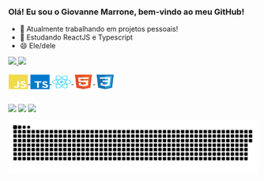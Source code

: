 ### Olá! Eu sou o Giovanne Marrone, bem-vindo ao meu GitHub!

- 🔭 Atualmente trabalhando em projetos pessoais!
- 🌱 Estudando ReactJS e Typescript
- 😄 Ele/dele

<div>
  <a href="https://github.com/kovuzera">
  <img height="180em" src="https://github-readme-stats.vercel.app/api?username=kovuzera&show_icons=true&theme=dark&include_all_commits=true&count_private=true"/>
  <img height="180em" src="https://github-readme-stats.vercel.app/api/top-langs/?username=kovuzera&layout=compact&langs_count=7&theme=dark"/>
</div>
  <div style="display: inline_block"><br>
  <img align="center" alt="Gio-Js" height="30" width="40" src="https://raw.githubusercontent.com/devicons/devicon/master/icons/javascript/javascript-plain.svg">
  <img align="center" alt="Gio-Ts" height="30" width="40" src="https://raw.githubusercontent.com/devicons/devicon/master/icons/typescript/typescript-plain.svg">
  <img align="center" alt="Gio-React" height="30" width="40" src="https://raw.githubusercontent.com/devicons/devicon/master/icons/react/react-original.svg">
  <img align="center" alt="Gio-HTML" height="30" width="40" src="https://raw.githubusercontent.com/devicons/devicon/master/icons/html5/html5-original.svg">
  <img align="center" alt="Gio-CSS" height="30" width="40" src="https://raw.githubusercontent.com/devicons/devicon/master/icons/css3/css3-original.svg">
</div>
  
  ##
  
<div>
  <a href="https://www.instagram.com/marrone_gio/" target="_blank"><img src="https://img.shields.io/badge/-Instagram-%23E4405F?style=for-the-badge&logo=instagram&logoColor=white" target="_blank"></a>
  <a href = "mailto:giovannemarrone@gmail.com"><img src="https://img.shields.io/badge/-Gmail-%23333?style=for-the-badge&logo=gmail&logoColor=white" target="_blank"></a>
  <a href="https://www.linkedin.com/in/giomarrone/" target="_blank"><img src="https://img.shields.io/badge/-LinkedIn-%230077B5?style=for-the-badge&logo=linkedin&logoColor=white" target="_blank"></a>
  
  ![Snake animation](https://github.com/kovuzera/kovuzera/blob/output/github-contribution-grid-snake.svg)
  
</div>
